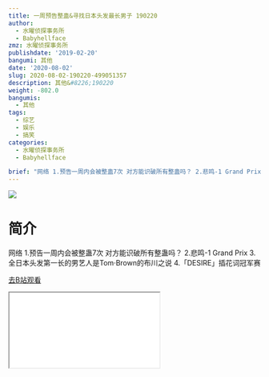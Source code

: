 ```yaml
---
title: 一周预告整蛊&寻找日本头发最长男子 190220
author:
  - 水曜侦探事务所
  - Babyhellface
zmz: 水曜侦探事务所
publishdate: '2019-02-20'
bangumi: 其他
date: '2020-08-02'
slug: 2020-08-02-190220-499051357
description: 其他&#8226;190220
weight: -802.0
bangumis:
  - 其他
tags:
  - 综艺
  - 娱乐
  - 搞笑
categories:
  - 水曜侦探事务所
  - Babyhellface

brief: "网络 1.预告一周内会被整蛊7次 对方能识破所有整蛊吗？ 2.悲鸣-1 Grand Prix 3.全日本头发第一长的男艺人是Tom·Brown的布川之说 4.「DESIRE」插花词冠军赛"
---
```

![](https://raw.githubusercontent.com/tcgriffith/owaraisite/master/static/tmpimg/a523c555bc17c0011cf23df08cb2bf9d0be285f2.jpg.480.jpg)
# 简介  
网络
1.预告一周内会被整蛊7次 对方能识破所有整蛊吗？
2.悲鸣-1 Grand Prix
3.全日本头发第一长的男艺人是Tom·Brown的布川之说
4.「DESIRE」插花词冠军赛  

[去B站观看](https://www.bilibili.com/video/av499051357/)
<div class ="resp-container"><iframe class="testiframe" src="//player.bilibili.com/player.html?aid=499051357"", scrolling="no", allowfullscreen="true" > </iframe></div> 
